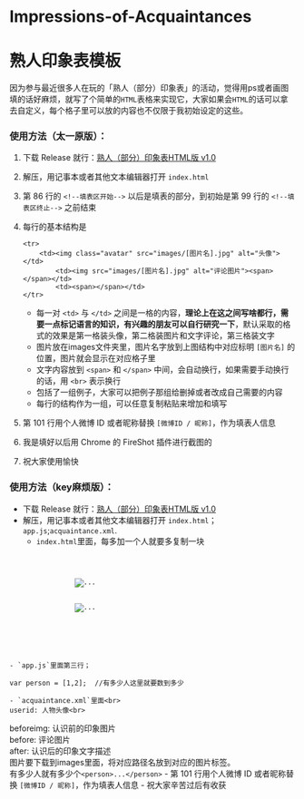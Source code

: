 # Impressions-of-Acquaintances
# 熟人印象表模板
因为参与最近很多人在玩的「熟人（部分）印象表」的活动，觉得用ps或者画图填的话好麻烦，就写了个简单的`HTML`表格来实现它，大家如果会`HTML`的话可以拿去自定义，每个格子里可以放的内容也不仅限于我初始设定的这些。  
### 使用方法（太一原版）：
1. 下载 Release 就行：[熟人（部分）印象表HTML版 v1.0](https://github.com/gl14916/Impressions-of-Acquaintances/releases/download/v1.0/Impressions-of-Acquaintances-v1.0.zip)
2. 解压，用记事本或者其他文本编辑器打开 `index.html`
3. 第 86 行的 `<!--填表区开始-->` 以后是填表的部分，到初始是第 99 行的 `<!--填表区终止-->` 之前结束
4. 每行的基本结构是
    ~~~~
    <tr>
        <td><img class="avatar" src="images/[图片名].jpg" alt="头像"></td>
    		<td><img src="images/[图片名].jpg" alt="评论图片"><span></span></td>
    		<td><span></span></td>
    </tr>
    ~~~~

    * 每一对 `<td>` 与 `</td>` 之间是一格的内容，**理论上在这之间写啥都行，需要一点标记语言的知识，有兴趣的朋友可以自行研究一下**，默认采取的格式的效果是第一格装头像，第二格装图片和文字评论，第三格装文字
    * 图片放在images文件夹里，图片名字放到上图结构中对应标明 `[图片名]` 的位置，图片就会显示在对应格子里
    * 文字内容放到 `<span>` 和 `</span>` 中间，会自动换行，如果需要手动换行的话，用 `<br>` 表示换行
    * 包括了一组例子，大家可以把例子那组给删掉或者改成自己需要的内容
    * 每行的结构作为一组，可以任意复制粘贴来增加和填写
5. 第 101 行用个人微博 ID 或者昵称替换 `[微博ID / 昵称]`，作为填表人信息
6. 我是填好以后用 Chrome 的 FireShot 插件进行截图的
7. 祝大家使用愉快


### 使用方法（key麻烦版）：
-  下载 Release 就行：[熟人（部分）印象表HTML版 v1.0](https://github.com/gl14916/Impressions-of-Acquaintances/releases/download/v1.0/Impressions-of-Acquaintances-v1.0.zip)
-  解压，用记事本或者其他文本编辑器打开 `index.html`；`app.js`;`acquaintance.xml`.
	- `index.html`里面，每多加一个人就要多复制一块
<code>
    <tr class="person">
			<td>
				<img class="avatar userid" src="" alt="...">
			</td>
			<td>
				<img class="beforeimg" src="" alt="..."><span class="before"></span>
			</td>
			<td>
				<span class="after"></span>
			</td>
</tr>  
</code>  

	- `app.js`里面第三行；
```
var person = [1,2];  //有多少人这里就要数到多少
```
	- `acquaintance.xml`里面<br>
	userid: 人物头像<br>
beforeimg: 认识前的印象图片<br>
before: 评论图片<br>
after: 认识后的印象文字描述<br>
图片要下载到images里面，将对应路径名放到对应的图片标签。<br>
有多少人就有多少个`<person>...</person>`
	- 第 101 行用个人微博 ID 或者昵称替换 `[微博ID / 昵称]`，作为填表人信息
	- 祝大家辛苦过后有收获